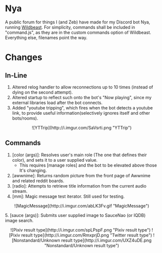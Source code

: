 # Nya
A public forum for things I (and Zeb) have made for my Discord bot Nya, running [Wildbeast](https://github.com/TheSharks/WildBeast).
For simplicity, commands shall be included in "command.js", as they are in the custom commands option of Wildbeast. Everything else, filenames point the way.

# Changes

## In-Line
1. Altered relog handler to allow reconnections up to 10 times (instead of dying on the second attempt).
2. Altered startup to reflect such onto the bot's "Now playing", since my external libraries load after the bot connects.
3. Added "youtube tripping", which fires when the bot detects a youtube link, to provide useful information(selectively ignores itself and other bots/rooms). 
<p align="center">
![YTTrip](http://i.imgur.com/SaVsrti.png "YTTrip")
</p>

## Commands
1. [color (args)]: Resolves user's main role (The one that defines their color), and sets it to a user supplied value.
	- This requires [manage roles] and the bot to be elevated above those It's changing. 
2. [awwnime]: Returns random picture from the front page of Awwnime and related reddit boards. 
3. [radio]: Attempts to retrieve title information from the current audio stream.
4. [mm]: Magic message test iterator. Still used for testing.
<p align="center">
![MagicMessage](http://i.imgur.com/abLK3Fv.gif "MagicMessage")
</p>
5. [sauce (args)]: Submits user supplied image to SauceNao (or IQDB) image search.
<p align="center">
![Pixiv result type](http://i.imgur.com/spLPspF.png "Pixiv result type")
![Pixiv result type](http://i.imgur.com/RmxprjD.png "Twitter result type")
![Nonstandard/Unknown result type](http://i.imgur.com/UXZ4uDE.png "Nonstandard/Unknown result type")
</p>


